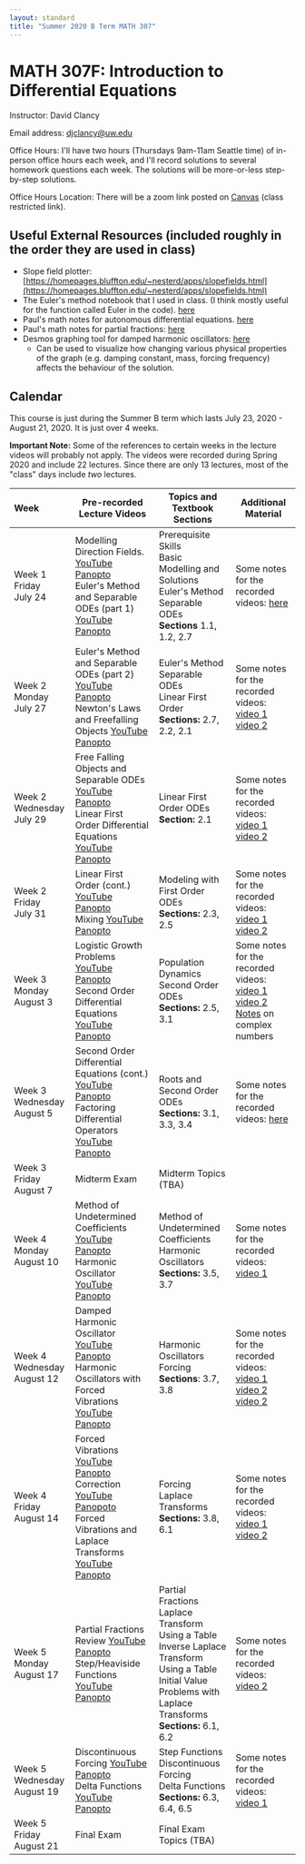 ```yaml
---
layout: standard
title: "Summer 2020 B Term MATH 307"
---
```


# MATH 307F: Introduction to Differential Equations

Instructor: David Clancy

Email address: djclancy@uw.edu

Office Hours: I'll have two hours (Thursdays 9am-11am Seattle time) of in-person office hours each week, and I'll record solutions to several homework questions each week. The solutions will be more-or-less step-by-step solutions.

Office Hours Location: There will be a zoom link posted on [Canvas](https://canvas.uw.edu/courses/1381873) (class restricted link).

## Useful External Resources (included roughly in the order they are used in class)

- Slope field plotter: [https://homepages.bluffton.edu/~nesterd/apps/slopefields.html](https://homepages.bluffton.edu/~nesterd/apps/slopefields.html)
- The Euler's method notebook that I used in class. (I think mostly useful for the function called Euler in the code). [here](EulersMethod.ipynb)
- Paul's math notes for autonomous differential equations. [here](https://tutorial.math.lamar.edu/Classes/DE/EquilibriumSolutions.aspx)
- Paul's math notes for partial fractions: [here](https://tutorial.math.lamar.edu/Classes/Alg/PartialFractions.aspx)
- Desmos graphing tool for damped harmonic oscillators: [here](https://www.desmos.com/calculator/zsmyky5ggx) 
  - Can be used to visualize how changing various physical properties of the graph (e.g. damping constant, mass, forcing frequency) affects the behaviour of the solution.
## Calendar

This course is just during the Summer B term which lasts July 23, 2020 - August 21, 2020. It is just over 4 weeks. 

**Important Note:** Some of the references to certain weeks in the lecture videos will probably not apply. The videos were recorded during Spring 2020 and include 22 lectures. Since there are only 13 lectures, most of the "class" days include *two* lectures. 

| Week                             | Pre-recorded Lecture Videos                                  | Topics and Textbook Sections                                 | Additional Material                                          |
| :------------------------------- | ------------------------------------------------------------ | ------------------------------------------------------------ | ------------------------------------------------------------ |
| Week 1 Friday<br />July 24       | Modelling Direction Fields. [YouTube](https://youtu.be/4RYZ049_Pf8) [Panopto](https://uw.hosted.panopto.com/Panopto/Pages/Viewer.aspx?id=d7d2681b-9ed6-4c15-8c3f-ab8d011ed79f)<br /> Euler's Method and Separable ODEs (part 1) [YouTube](https://youtu.be/v-d3_j1d0gM) [Panopto](https://uw.hosted.panopto.com/Panopto/Pages/Viewer.aspx?id=f3aed3a5-be72-4e14-87d1-ab8d0122350f) | Prerequisite Skills<br />Basic Modelling and Solutions<br />Euler's Method<br />Separable ODEs<br />**Sections** 1.1, 1.2, 2.7 | Some notes for the recorded videos: [here](https://sites.math.washington.edu/~m307/HeatherNotes/01_1-3Introduction.pdf) |
| Week 2 Monday<br />July 27       | Euler's Method and Separable ODEs (part 2) [YouTube](https://youtu.be/ZZGyZyPB780) [Panopto](https://uw.hosted.panopto.com/Panopto/Pages/Viewer.aspx?id=8cdb7e6d-c5a2-40bb-bc51-ab8d01230b9b)<br />Newton's Laws and Freefalling Objects [YouTube](https://youtu.be/Qy69fASTIGQ) [Panopto](https://uw.hosted.panopto.com/Panopto/Pages/Viewer.aspx?id=dc963ed3-980d-4ba4-84b8-ab930081346b) | Euler's Method<br />Separable ODEs<br />Linear First Order<br />**Sections:** 2.7, 2.2, 2.1 | Some notes for the recorded videos: [video 1](https://sites.math.washington.edu/~m307/HeatherNotes/01_1-3Introduction.pdf) [video 2](https://sites.math.washington.edu/~m307/HeatherNotes/02_1Introduction.pdf) |
| Week 2 Wednesday<br />July 29    | Free Falling Objects and Separable ODEs [YouTube](https://youtu.be/3UDreV4Hk9c) [Panopto](https://uw.hosted.panopto.com/Panopto/Pages/Viewer.aspx?id=23516587-b457-4105-8c3c-ab9401790e7f)<br />Linear First Order Differential Equations [YouTube](https://youtu.be/e-XW63oPoAs) [Panopto](https://uw.hosted.panopto.com/Panopto/Pages/Viewer.aspx?id=37a77813-0a93-4af7-ab72-ab97009c1df0) | Linear First Order ODEs<br />**Section:** 2.1                | Some notes for the recorded videos: [video 1](https://sites.math.washington.edu/~m307/HeatherNotes/02_2SeparableEquations.pdf) [video 2](https://sites.math.washington.edu/~m307/HeatherNotes/02_3Linear1stOrderEqnI.pdf) |
| Week 2 Friday<br />July 31       | Linear First Order (cont.) [YouTube](https://youtu.be/NLDbvc67kAQ) [Panopto](https://uw.hosted.panopto.com/Panopto/Pages/Viewer.aspx?id=72ff629a-9f7a-46a0-b8bb-ab9b005b4e73)<br />Mixing [YouTube](https://youtu.be/CSK0auT2Hrk) [Panopto](https://uw.hosted.panopto.com/Panopto/Pages/Viewer.aspx?id=30e21e0c-0979-48fc-9eb5-ab9b0154fdf8) | Modeling with First Order ODEs<br />**Sections:** 2.3, 2.5   | Some notes for the recorded videos: [video 1](https://sites.math.washington.edu/~m307/HeatherNotes/03_1Linear1stOrderEqnII.pdf)  [video 2](https://sites.math.washington.edu/~m307/HeatherNotes/03_2MixingProblems.pdf) |
| Week 3 Monday <br />August 3     | Logistic Growth Problems [YouTube](https://youtu.be/zpCdpUXrtd0) [Panopto](https://uw.hosted.panopto.com/Panopto/Pages/Viewer.aspx?id=7b41d71d-6b4d-46d1-ac93-aba00098af78)<br />Second Order Differential Equations [YouTube](https://youtu.be/LRIg1KcurEI) [Panopto](https://uw.hosted.panopto.com/Panopto/Pages/Viewer.aspx?id=2b258b3a-7b3a-4a7b-aeb0-aba300944977) | Population Dynamics<br />Second Order ODEs<br />**Sections:** 2.5, 3.1 | Some notes for the recorded videos: [video 1](https://sites.math.washington.edu/~m307/HeatherNotes/03_3AutonomousEqn.pdf)  [video 2](https://sites.math.washington.edu/~m307/HeatherNotes/04_1-3Linear2ndOrderWithConstantCoeff.pdf)<br />[Notes](https://sites.math.washington.edu/~m307/complex.pdf) on complex numbers |
| Week 3 Wednesday<br />August 5   | Second Order Differential Equations (cont.) [YouTube](https://youtu.be/5STh_DuvzGE) [Panopto](https://uw.hosted.panopto.com/Panopto/Pages/Viewer.aspx?id=cb374f39-d424-484d-83b4-aba300bcacab)<br />Factoring Differential Operators [YouTube](https://youtu.be/PfbPSWbEkrA) [Panopto](https://uw.hosted.panopto.com/Panopto/Pages/Viewer.aspx?id=c5b934e4-6d28-4b49-8f0d-aba400892e3d) | Roots and Second Order ODEs<br />**Sections:** 3.1, 3.3, 3.4 | Some notes for the recorded videos: [here](https://sites.math.washington.edu/~m307/HeatherNotes/04_1-3Linear2ndOrderWithConstantCoeff.pdf) |
| Week 3 Friday<br /> August 7     | Midterm Exam                                                 | Midterm Topics (TBA)                                         |                                                              |
| Week 4 Monday<br />August 10     | Method of Undetermined Coefficients  [YouTube](https://youtu.be/xe6FyuJn9d4) [Panopto](https://uw.hosted.panopto.com/Panopto/Pages/Viewer.aspx?id=84532390-697f-4802-9f6f-abad009ae759)<br />Harmonic Oscillator [YouTube](https://youtu.be/YXAQGwR3EsE) [Panopto](https://uw.hosted.panopto.com/Panopto/Pages/Viewer.aspx?id=b2ffcef0-b19d-4999-9a78-abb100ab4555) | Method of Undetermined Coefficients<br />Harmonic Oscillators<br />**Sections:** 3.5, 3.7 | Some notes for the recorded videos: [video 1](https://sites.math.washington.edu/~m307/HeatherNotes/05_1-2NonhomogLinearEqn.pdf) |
| Week 4 Wednesday<br /> August 12 | Damped Harmonic Oscillator [YouTube](https://youtu.be/N4yB54C3A0Y) [Panopto](https://uw.hosted.panopto.com/Panopto/Pages/Viewer.aspx?id=b0b219d6-462a-4c7b-a1df-abb200d123a8)<br />Harmonic Oscillators with Forced Vibrations [YouTube](https://youtu.be/MxyJsn73s1k) [Panopto](https://uw.hosted.panopto.com/Panopto/Pages/Viewer.aspx?id=1773ef03-7d9a-47a5-b8d4-abb301683321) | Harmonic Oscillators<br />Forcing<br /> **Sections**: 3.7, 3.8 | Some notes for the recorded videos: [video 1](https://sites.math.washington.edu/~m307/HeatherNotes/06_2DampedHarmonicOscillator.pdf) [video 2](https://sites.math.washington.edu/~m307/HeatherNotes/0607ForcedVibration.pdf) [video 2](https://sites.math.washington.edu/~m307/HeatherNotes/0506HarmonicOscillator.pdf)|
| Week 4 Friday<br />August 14     | Forced Vibrations [YouTube](https://youtu.be/PY0FZiEdTms) [Panopto](https://uw.hosted.panopto.com/Panopto/Pages/Viewer.aspx?id=d7db895f-1568-4f8d-a3fd-abb801351f6e) <br />Correction [YouTube](https://youtu.be/v0xVGZLj9nA) [Panopoto](https://uw.hosted.panopto.com/Panopto/Pages/Viewer.aspx?id=ee250333-b117-4fb3-bd71-abb900b3b3e2) <br />Forced Vibrations and Laplace Transforms [YouTube](https://youtu.be/R8soDTQeNzU) [Panopto](https://uw.hosted.panopto.com/Panopto/Pages/Viewer.aspx?id=7e764f1e-aaa2-4ae2-a608-abba011753d0) | Forcing<br />Laplace Transforms<br />**Sections:** 3.8, 6.1  | Some notes for the recorded videos: [video 1](https://sites.math.washington.edu/~m307/HeatherNotes/0607ForcedVibration.pdf) [video 2](https://sites.math.washington.edu/~m307/HeatherNotes/07_2LaplaceTransform.pdf) |
| Week 5 Monday<br />August 17     | Partial Fractions Review [YouTube](https://youtu.be/XYGuV8l9DZ4) [Panopto](https://uw.hosted.panopto.com/Panopto/Pages/Viewer.aspx?id=25b072ce-fadd-4768-bb84-abbb0168ada4)<br />Step/Heaviside Functions [YouTube](https://youtu.be/F9_Cbwpk_8A) [Panopto](https://uw.hosted.panopto.com/Panopto/Pages/Viewer.aspx?id=a917ccae-9fae-4c89-8010-abbb015b1bf8) | Partial Fractions<br />Laplace Transform Using a Table<br />Inverse Laplace Transform Using a Table<br />Initial Value Problems with Laplace Transforms<br />**Sections:** 6.1, 6.2 | Some notes for the recorded videos: [video 2](https://sites.math.washington.edu/~m307/HeatherNotes/08_1StepFunction.pdf) |
| Week 5 Wednesday <br />August 19 | Discontinuous Forcing [YouTube](https://www.youtube.com/watch?v=dbDEYJaZQLo) [Panopto](https://uw.hosted.panopto.com/Panopto/Pages/Viewer.aspx?id=810d8ed4-8279-43ba-b632-abc000d82c31)<br />Delta Functions [YouTube](https://youtu.be/es7qKD8XRSc) [Panopto](https://uw.hosted.panopto.com/Panopto/Pages/Viewer.aspx?id=c5545d0c-e485-492e-b2d5-abc201659df8) | Step Functions<br />Discontinuous Forcing<br />Delta Functions<br />**Sections:** 6.3, 6.4, 6.5 | Some notes for the recorded videos: [video 1](https://sites.math.washington.edu/~m307/HeatherNotes/08_2DiscontinousDrivingForce.pdf) |
| Week 5 Friday<br />August 21     | Final Exam                                                   | Final Exam Topics (TBA)                                      |                                                              |



